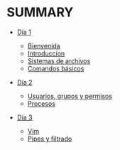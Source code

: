 # SUMMARY

- [Día 1]()
    - [Bienvenida](./dia_1/00_bienvenida.md)
    - [Introduccíon](./dia_1/01_introducción.md)
    - [Sistemas de archivos](./dia_1/02_sistemas_archivos.md)
    - [Comandos básicos](./dia_1/03_comandos_basicos.md)

- [Día 2]()
    - [Usuarios, grupos y permisos](./dia_2/05_usuarios_permisos.md)
    - [Procesos ](./dia_2/06_procesos.md)

- [Día 3]()
    - [Vim](./dia_3/04_vim.md)
    - [Pipes y filtrado](./dia_3/07_pipes_filtrado.md)

<!---
- [Día 4]()
    - [Instalación de paquetes.](./dia_4/08_instalacion.md)
    - [Scripts](./dia_4/09_scripts.md)
    - [Dispositivos](./dia_4/10_dispositivos.md)

- [Día 5]()
    - [Historia](./dia_5/11_historia.md)
    - [Consejos de instalación](./dia_5/12_consejos.md)
    - [Visita]()
--->
